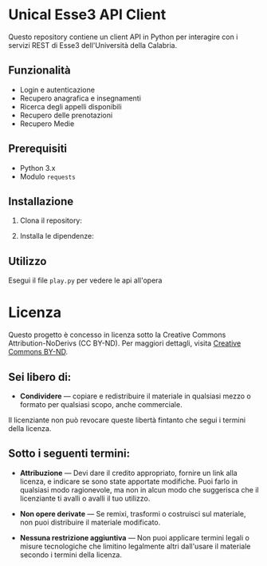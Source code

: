 # Unical Esse3 API Client

Questo repository contiene un client API in Python per interagire con i servizi REST di Esse3 dell'Università della Calabria.

## Funzionalità

- Login e autenticazione
- Recupero anagrafica e insegnamenti
- Ricerca degli appelli disponibili
- Recupero delle prenotazioni
- Recupero Medie

## Prerequisiti

- Python 3.x
- Modulo `requests`

## Installazione

1. Clona il repository:

2. Installa le dipendenze:

## Utilizzo
Esegui il file `play.py` per vedere le api all'opera

# Licenza

Questo progetto è concesso in licenza sotto la Creative Commons Attribution-NoDerivs (CC BY-ND). Per maggiori dettagli, visita [Creative Commons BY-ND](https://creativecommons.org/licenses/by-nd/4.0/).

## Sei libero di:

- **Condividere** — copiare e redistribuire il materiale in qualsiasi mezzo o formato per qualsiasi scopo, anche commerciale.

Il licenziante non può revocare queste libertà fintanto che segui i termini della licenza.

## Sotto i seguenti termini:

- **Attribuzione** — Devi dare il credito appropriato, fornire un link alla licenza, e indicare se sono state apportate modifiche. Puoi farlo in qualsiasi modo ragionevole, ma non in alcun modo che suggerisca che il licenziante ti avalli o avalli il tuo utilizzo.

- **Non opere derivate** — Se remixi, trasformi o costruisci sul materiale, non puoi distribuire il materiale modificato.

- **Nessuna restrizione aggiuntiva** — Non puoi applicare termini legali o misure tecnologiche che limitino legalmente altri dall'usare il materiale secondo i termini della licenza.
